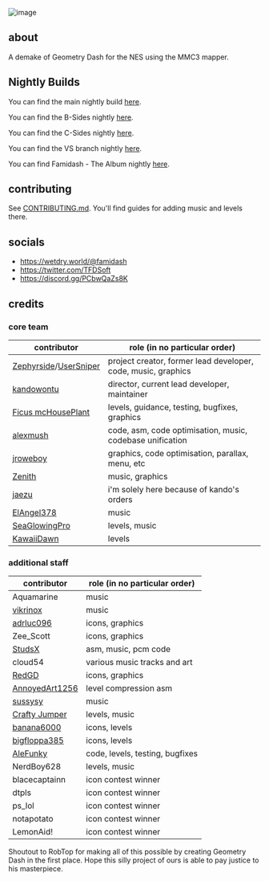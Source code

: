 ![image](https://github.com/user-attachments/assets/ad35e664-ddb0-45d6-b716-8ff3e80df00b)
## about

A demake of Geometry Dash for the NES using the MMC3 mapper.

## Nightly Builds

You can find the main nightly build [here](https://nightly.link/tfdsoft/famidash/workflows/main/main/famidash.main.nes.zip).

You can find the B-Sides nightly [here](https://nightly.link/tfdsoft/famidash/workflows/main/main/famidash.b-sides.nes.zip).

You can find the C-Sides nightly [here](https://nightly.link/tfdsoft/famidash/workflows/main/main/famidash.c-sides.nes.zip).

You can find the VS branch nightly [here](https://nightly.link/tfdsoft/famidash/workflows/main/main/famidash.vs-sys.nes.zip).

You can find Famidash - The Album nightly [here](https://nightly.link/tfdsoft/famidash/workflows/main/famidash-the-album/famidash.nes.zip).

## contributing

See [CONTRIBUTING.md](CONTRIBUTING.md). You'll find guides for adding music and levels there.

## socials

- https://wetdry.world/@famidash
- https://twitter.com/TFDSoft
- https://discord.gg/PCbwQaZs8K

## credits
### core team

|contributor|role (in no particular order)|
|---|---|
|[Zephyrside](https://github.com/zephyrside)/[UserSniper](https://github.com/usersniper)|project creator, former lead developer, code, music, graphics|
|[kandowontu](https://github.com/kandowontu)|director, current lead developer, maintainer|
|[Ficus mcHousePlant](https://github.com/FicusmcHousePlant)|levels, guidance, testing, bugfixes, graphics|
|[alexmush](https://github.com/ADM228)|code, asm, code optimisation, music, codebase unification|
|[jroweboy](https://github.com/jroweboy)|graphics, code optimisation, parallax, menu, etc|
|[Zenith](https://github.com/ZenithNeko)|music, graphics|
|[jaezu](https://github.com/jaezudev)|i'm solely here because of kando's orders|
|[ElAngel378](https://github.com/ElAngel378)|music|
|[SeaGlowingPro](https://github.com/SeaGlowingPro)|levels, music|
|[KawaiiDawn](https://github.com/Astroclimber26)|levels|

### additional staff

|contributor|role (in no particular order)|
|---|---|
|Aquamarine|music|
|[vikrinox](https://github.com/Vickerinox)|music|
|[adrluc096](https://github.com/123456oil)|icons, graphics|
|Zee_Scott|icons, graphics|
|[StudsX](https://github.com/smbhacks)|asm, music, pcm code|
|cloud54|various music tracks and art|
|[RedGD](https://github.com/RedGeometryDash)|icons, graphics|
|[AnnoyedArt1256](https://github.com/AnnoyedArt1256)|level compression asm|
|[sussysy](https://github.com/VECTREX45)|music|
|[Crafty Jumper](https://github.com/Crafty-Jumper)|levels, music|
|[banana6000](https://github.com/xXFamidashFan69Xx)|icons, levels|
|[bigfloppa385](https://github.com/Nintendo-Bro385)|icons, levels|
|[AleFunky](https://github.com/AleFunky)|code, levels, testing, bugfixes|
|NerdBoy628|levels, music|
|blacecaptainn|icon contest winner|
|dtpls|icon contest winner|
|ps_lol|icon contest winner|
|notapotato|icon contest winner|
|LemonAid!|icon contest winner|

Shoutout to RobTop for making all of this possible by creating Geometry Dash in the first place. Hope this silly project of ours is able to pay justice to his masterpiece.
